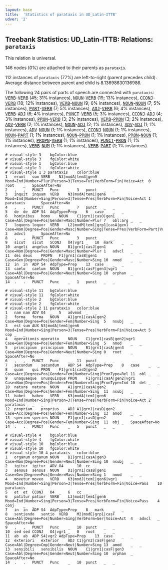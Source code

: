```yaml
---
layout: base
title:  'Statistics of parataxis in UD_Latin-ITTB'
udver: '2'
---
```


## Treebank Statistics: UD_Latin-ITTB: Relations: `parataxis`

This relation is universal.

146 nodes (0%) are attached to their parents as `parataxis`.

112 instances of `parataxis` (77%) are left-to-right (parent precedes child).
Average distance between parent and child is 8.13698630136986.

The following 24 pairs of parts of speech are connected with `parataxis`: <tt><a href="la_ittb-pos-VERB.html">VERB</a></tt>-<tt><a href="la_ittb-pos-VERB.html">VERB</a></tt> (45; 31% instances), <tt><a href="la_ittb-pos-NOUN.html">NOUN</a></tt>-<tt><a href="la_ittb-pos-VERB.html">VERB</a></tt> (19; 13% instances), <tt><a href="la_ittb-pos-CCONJ.html">CCONJ</a></tt>-<tt><a href="la_ittb-pos-VERB.html">VERB</a></tt> (18; 12% instances), <tt><a href="la_ittb-pos-VERB.html">VERB</a></tt>-<tt><a href="la_ittb-pos-NOUN.html">NOUN</a></tt> (9; 6% instances), <tt><a href="la_ittb-pos-NOUN.html">NOUN</a></tt>-<tt><a href="la_ittb-pos-NOUN.html">NOUN</a></tt> (7; 5% instances), <tt><a href="la_ittb-pos-PART.html">PART</a></tt>-<tt><a href="la_ittb-pos-VERB.html">VERB</a></tt> (7; 5% instances), <tt><a href="la_ittb-pos-ADJ.html">ADJ</a></tt>-<tt><a href="la_ittb-pos-VERB.html">VERB</a></tt> (6; 4% instances), <tt><a href="la_ittb-pos-VERB.html">VERB</a></tt>-<tt><a href="la_ittb-pos-ADJ.html">ADJ</a></tt> (6; 4% instances), <tt><a href="la_ittb-pos-PUNCT.html">PUNCT</a></tt>-<tt><a href="la_ittb-pos-VERB.html">VERB</a></tt> (5; 3% instances), <tt><a href="la_ittb-pos-CCONJ.html">CCONJ</a></tt>-<tt><a href="la_ittb-pos-ADJ.html">ADJ</a></tt> (4; 3% instances), <tt><a href="la_ittb-pos-PRON.html">PRON</a></tt>-<tt><a href="la_ittb-pos-VERB.html">VERB</a></tt> (3; 2% instances), <tt><a href="la_ittb-pos-VERB.html">VERB</a></tt>-<tt><a href="la_ittb-pos-PRON.html">PRON</a></tt> (3; 2% instances), <tt><a href="la_ittb-pos-ADV.html">ADV</a></tt>-<tt><a href="la_ittb-pos-VERB.html">VERB</a></tt> (2; 1% instances), <tt><a href="la_ittb-pos-NOUN.html">NOUN</a></tt>-<tt><a href="la_ittb-pos-ADJ.html">ADJ</a></tt> (2; 1% instances), <tt><a href="la_ittb-pos-ADV.html">ADV</a></tt>-<tt><a href="la_ittb-pos-ADJ.html">ADJ</a></tt> (1; 1% instances), <tt><a href="la_ittb-pos-ADV.html">ADV</a></tt>-<tt><a href="la_ittb-pos-NOUN.html">NOUN</a></tt> (1; 1% instances), <tt><a href="la_ittb-pos-CCONJ.html">CCONJ</a></tt>-<tt><a href="la_ittb-pos-NOUN.html">NOUN</a></tt> (1; 1% instances), <tt><a href="la_ittb-pos-NOUN.html">NOUN</a></tt>-<tt><a href="la_ittb-pos-PART.html">PART</a></tt> (1; 1% instances), <tt><a href="la_ittb-pos-NOUN.html">NOUN</a></tt>-<tt><a href="la_ittb-pos-PRON.html">PRON</a></tt> (1; 1% instances), <tt><a href="la_ittb-pos-PRON.html">PRON</a></tt>-<tt><a href="la_ittb-pos-NOUN.html">NOUN</a></tt> (1; 1% instances), <tt><a href="la_ittb-pos-PROPN.html">PROPN</a></tt>-<tt><a href="la_ittb-pos-VERB.html">VERB</a></tt> (1; 1% instances), <tt><a href="la_ittb-pos-PUNCT.html">PUNCT</a></tt>-<tt><a href="la_ittb-pos-PRON.html">PRON</a></tt> (1; 1% instances), <tt><a href="la_ittb-pos-VERB.html">VERB</a></tt>-<tt><a href="la_ittb-pos-NUM.html">NUM</a></tt> (1; 1% instances), <tt><a href="la_ittb-pos-VERB.html">VERB</a></tt>-<tt><a href="la_ittb-pos-PART.html">PART</a></tt> (1; 1% instances).


~~~ conllu
# visual-style 3	bgColor:blue
# visual-style 3	fgColor:white
# visual-style 1	bgColor:blue
# visual-style 1	fgColor:white
# visual-style 1 3 parataxis	color:blue
1	erunt	sum	VERB	N3|modA|tem3|gen9	Mood=Ind|Number=Plur|Person=3|Tense=Fut|VerbForm=Fin|Voice=Act	0	root	_	SpaceAfter=No
2	,	,	PUNCT	Punc	_	3	punct	_	_
3	inquit	inquam	VERB	N3|modA|tem1|gen6	Mood=Ind|Number=Sing|Person=3|Tense=Pres|VerbForm=Fin|Voice=Act	1	parataxis	_	SpaceAfter=No
4	,	,	PUNCT	Punc	_	7	punct	_	_
5	de	de	ADP	S4	AdpType=Prep	6	case	_	_
6	hominibus	homo	NOUN	C1|grn1|casO|gen1	Case=Abl|Degree=Pos|Gender=Masc|Number=Plur	7	obl:arg	_	_
7	loquens	loquor	VERB	L2|modM|tem1|grp1|casA|gen1	Case=Nom|Degree=Pos|Gender=Masc|Number=Sing|Tense=Pres|VerbForm=Part|Voice=Pass	3	advcl	_	SpaceAfter=No
8	,	,	PUNCT	Punc	_	3	punct	_	_
9	sicut	sicut	SCONJ	O4|vgr1	_	10	mark	_	_
10	angeli	angelus	NOUN	B1|grn1|casJ|gen1	Case=Nom|Degree=Pos|Gender=Masc|Number=Plur	1	advcl	_	_
11	dei	deus	PROPN	F1|grn1|casB|gen1	Case=Gen|Degree=Pos|Gender=Masc|Number=Sing	10	nmod	_	_
12	in	in	ADP	S4	AdpType=Prep	13	case	_	_
13	caelo	caelum	NOUN	B1|grn1|casF|gen3|vgr1	Case=Abl|Degree=Pos|Gender=Neut|Number=Sing	10	orphan	_	SpaceAfter=No
14	.	.	PUNCT	Punc	_	1	punct	_	_

~~~


~~~ conllu
# visual-style 11	bgColor:blue
# visual-style 11	fgColor:white
# visual-style 2	bgColor:blue
# visual-style 2	fgColor:white
# visual-style 2 11 parataxis	color:blue
1	nam	nam	ADV	O4	_	5	advmod	_	_
2	forma	forma	NOUN	A1|grn1|casA|gen2	Case=Nom|Degree=Pos|Gender=Fem|Number=Sing	5	nsubj	_	_
3	est	sum	AUX	N3|modA|tem1|gen6	Mood=Ind|Number=Sing|Person=3|Tense=Pres|VerbForm=Fin|Voice=Act	5	cop	_	_
4	operationis	operatio	NOUN	C1|grn1|casB|gen2|vgr1	Case=Gen|Degree=Pos|Gender=Fem|Number=Sing	5	nmod	_	_
5	principium	principium	NOUN	B1|grn1|casA|gen3	Case=Nom|Degree=Pos|Gender=Neut|Number=Sing	0	root	_	SpaceAfter=No
6	,	,	PUNCT	Punc	_	11	punct	_	_
7	secundum	secundum	ADP	S4	AdpType=Prep	8	case	_	_
8	quam	qui	PRON	F1|grn1|casD|gen2	Case=Acc|Degree=Pos|Gender=Fem|Number=Sing|PronType=Rel	11	obl	_	_
9	unaquaeque	unusquisque	PRON	F1|grn1|casA|gen2|vgr1	Case=Nom|Degree=Pos|Gender=Fem|Number=Sing|PronType=Ind	10	det	_	_
10	natura	natura	NOUN	A1|grn1|casA|gen2	Case=Nom|Degree=Pos|Gender=Fem|Number=Sing	11	nsubj	_	_
11	habet	habeo	VERB	K3|modA|tem1|gen6	Mood=Ind|Number=Sing|Person=3|Tense=Pres|VerbForm=Fin|Voice=Act	2	parataxis	_	_
12	propriam	proprius	ADJ	A1|grn1|casD|gen2	Case=Acc|Degree=Pos|Gender=Fem|Number=Sing	13	amod	_	_
13	speciem	species	NOUN	E1|grn1|casD|gen2	Case=Acc|Degree=Pos|Gender=Fem|Number=Sing	11	obj	_	SpaceAfter=No
14	.	.	PUNCT	Punc	_	5	punct	_	_

~~~


~~~ conllu
# visual-style 4	bgColor:blue
# visual-style 4	fgColor:white
# visual-style 10	bgColor:blue
# visual-style 10	fgColor:white
# visual-style 10 4 parataxis	color:blue
1	organum	organum	NOUN	B1|grn1|casA|gen3	Case=Nom|Degree=Pos|Gender=Neut|Number=Sing	10	nsubj	_	_
2	igitur	igitur	ADV	O4	_	10	cc	_	_
3	sensus	sensus	NOUN	D1|grn1|casB|gen1	Case=Gen|Degree=Pos|Gender=Masc|Number=Sing	1	nmod	_	_
4	movetur	moveo	VERB	K3|modJ|tem1|gen6|vgr1	Mood=Ind|Number=Sing|Person=3|Tense=Pres|VerbForm=Fin|Voice=Pass	10	parataxis	_	_
5	et	et	CCONJ	O4	_	6	cc	_	_
6	patitur	patior	VERB	L3|modJ|tem1|gen6	Mood=Ind|Number=Sing|Person=3|Tense=Pres|VerbForm=Fin|Voice=Pass	4	conj	_	_
7	in	in	ADP	S4	AdpType=Prep	8	mark	_	_
8	sentiendo	sentio	VERB	M2|modE|grp1|casF	Case=Abl|Degree=Pos|Number=Sing|VerbForm=Ger|Voice=Act	4	advcl	_	SpaceAfter=No
9	,	,	PUNCT	Punc	_	10	punct	_	_
10	sed	sed	CCONJ	O4|vgr1	_	0	root	_	_
11	ab	ab	ADP	S4|vgr2	AdpType=Prep	13	case	_	_
12	exteriori	exterior	ADJ	C1|grn2|casF|gen3	Case=Abl|Degree=Cmp|Gender=Neut|Number=Sing	13	amod	_	_
13	sensibili	sensibilis	NOUN	C1|grn1|casF|gen3	Case=Abl|Degree=Pos|Gender=Neut|Number=Sing	10	orphan	_	SpaceAfter=No
14	.	.	PUNCT	Punc	_	10	punct	_	_

~~~


